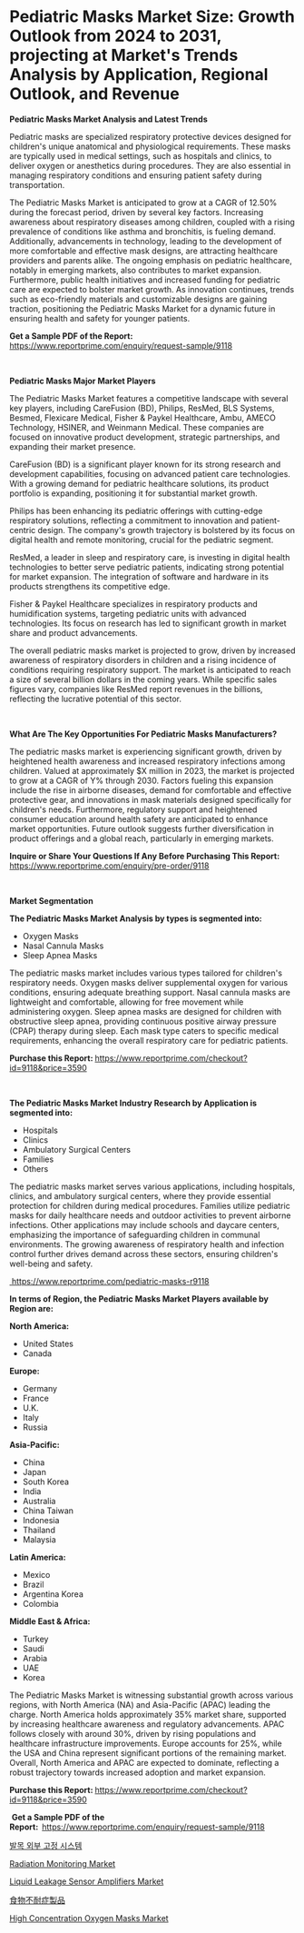 <p><h1>Pediatric Masks Market Size: Growth Outlook from 2024 to 2031, projecting at Market's Trends Analysis by Application, Regional Outlook, and Revenue</h1></p><p><strong>Pediatric Masks Market Analysis and Latest Trends</strong></p>
<p><p>Pediatric masks are specialized respiratory protective devices designed for children's unique anatomical and physiological requirements. These masks are typically used in medical settings, such as hospitals and clinics, to deliver oxygen or anesthetics during procedures. They are also essential in managing respiratory conditions and ensuring patient safety during transportation.</p><p>The Pediatric Masks Market is anticipated to grow at a CAGR of 12.50% during the forecast period, driven by several key factors. Increasing awareness about respiratory diseases among children, coupled with a rising prevalence of conditions like asthma and bronchitis, is fueling demand. Additionally, advancements in technology, leading to the development of more comfortable and effective mask designs, are attracting healthcare providers and parents alike. The ongoing emphasis on pediatric healthcare, notably in emerging markets, also contributes to market expansion. Furthermore, public health initiatives and increased funding for pediatric care are expected to bolster market growth. As innovation continues, trends such as eco-friendly materials and customizable designs are gaining traction, positioning the Pediatric Masks Market for a dynamic future in ensuring health and safety for younger patients.</p></p>
<p><strong>Get a Sample PDF of the Report:&nbsp;</strong> <a href="https://www.reportprime.com/enquiry/request-sample/9118">https://www.reportprime.com/enquiry/request-sample/9118</a></p>
<p>&nbsp;</p>
<p><strong>Pediatric Masks Major Market Players</strong></p>
<p><p>The Pediatric Masks Market features a competitive landscape with several key players, including CareFusion (BD), Philips, ResMed, BLS Systems, Besmed, Flexicare Medical, Fisher & Paykel Healthcare, Ambu, AMECO Technology, HSINER, and Weinmann Medical. These companies are focused on innovative product development, strategic partnerships, and expanding their market presence.</p><p>CareFusion (BD) is a significant player known for its strong research and development capabilities, focusing on advanced patient care technologies. With a growing demand for pediatric healthcare solutions, its product portfolio is expanding, positioning it for substantial market growth.</p><p>Philips has been enhancing its pediatric offerings with cutting-edge respiratory solutions, reflecting a commitment to innovation and patient-centric design. The company's growth trajectory is bolstered by its focus on digital health and remote monitoring, crucial for the pediatric segment.</p><p>ResMed, a leader in sleep and respiratory care, is investing in digital health technologies to better serve pediatric patients, indicating strong potential for market expansion. The integration of software and hardware in its products strengthens its competitive edge.</p><p>Fisher & Paykel Healthcare specializes in respiratory products and humidification systems, targeting pediatric units with advanced technologies. Its focus on research has led to significant growth in market share and product advancements.</p><p>The overall pediatric masks market is projected to grow, driven by increased awareness of respiratory disorders in children and a rising incidence of conditions requiring respiratory support. The market is anticipated to reach a size of several billion dollars in the coming years. While specific sales figures vary, companies like ResMed report revenues in the billions, reflecting the lucrative potential of this sector.</p></p>
<p>&nbsp;</p>
<p><strong>What Are The Key Opportunities For Pediatric Masks Manufacturers?</strong></p>
<p><p>The pediatric masks market is experiencing significant growth, driven by heightened health awareness and increased respiratory infections among children. Valued at approximately $X million in 2023, the market is projected to grow at a CAGR of Y% through 2030. Factors fueling this expansion include the rise in airborne diseases, demand for comfortable and effective protective gear, and innovations in mask materials designed specifically for children's needs. Furthermore, regulatory support and heightened consumer education around health safety are anticipated to enhance market opportunities. Future outlook suggests further diversification in product offerings and a global reach, particularly in emerging markets.</p></p>
<p><strong>Inquire or Share Your Questions If Any Before Purchasing This Report:</strong> <a href="https://www.reportprime.com/enquiry/pre-order/9118">https://www.reportprime.com/enquiry/pre-order/9118</a></p>
<p>&nbsp;</p>
<p><strong>Market Segmentation</strong></p>
<p><strong>The Pediatric Masks Market Analysis by types is segmented into:</strong></p>
<p><ul><li>Oxygen Masks</li><li>Nasal Cannula Masks</li><li>Sleep Apnea Masks</li></ul></p>
<p><p>The pediatric masks market includes various types tailored for children's respiratory needs. Oxygen masks deliver supplemental oxygen for various conditions, ensuring adequate breathing support. Nasal cannula masks are lightweight and comfortable, allowing for free movement while administering oxygen. Sleep apnea masks are designed for children with obstructive sleep apnea, providing continuous positive airway pressure (CPAP) therapy during sleep. Each mask type caters to specific medical requirements, enhancing the overall respiratory care for pediatric patients.</p></p>
<p><strong>Purchase this Report:&nbsp;</strong><a href="https://www.reportprime.com/checkout?id=9118&price=3590">https://www.reportprime.com/checkout?id=9118&price=3590</a></p>
<p>&nbsp;</p>
<p><strong>The Pediatric Masks Market Industry Research by Application is segmented into:</strong></p>
<p><ul><li>Hospitals</li><li>Clinics</li><li>Ambulatory Surgical Centers</li><li>Families</li><li>Others</li></ul></p>
<p><p>The pediatric masks market serves various applications, including hospitals, clinics, and ambulatory surgical centers, where they provide essential protection for children during medical procedures. Families utilize pediatric masks for daily healthcare needs and outdoor activities to prevent airborne infections. Other applications may include schools and daycare centers, emphasizing the importance of safeguarding children in communal environments. The growing awareness of respiratory health and infection control further drives demand across these sectors, ensuring children's well-being and safety.</p></p>
<p><a href="https://www.reportprime.com/pediatric-masks-r9118">&nbsp;https://www.reportprime.com/pediatric-masks-r9118</a></p>
<p><strong>In terms of Region, the Pediatric Masks Market Players available by Region are:</strong></p>
<p>
    <p> <strong> North America: </strong>
        <ul>
            <li>United States</li>
            <li>Canada</li>
        </ul>
        </p> 
    <p> <strong> Europe: </strong>
        <ul>
            <li>Germany</li>
            <li>France</li>
            <li>U.K.</li>
            <li>Italy</li>
            <li>Russia</li>
        </ul>
        </p> 
    <p> <strong> Asia-Pacific: </strong>
        <ul>
            <li>China</li>
            <li>Japan</li>
            <li>South Korea</li>
            <li>India</li>
            <li>Australia</li>
            <li>China Taiwan</li>
            <li>Indonesia</li>
            <li>Thailand</li>
            <li>Malaysia</li>
        </ul>
        </p> 
    <p> <strong> Latin America: </strong>
        <ul>
            <li>Mexico</li>
            <li>Brazil</li>
            <li>Argentina Korea</li>
            <li>Colombia</li>
        </ul>
        </p> 
    <p> <strong> Middle East & Africa: </strong>
        <ul>
            <li>Turkey</li>
            <li>Saudi</li>
            <li>Arabia</li>
            <li>UAE</li>
            <li>Korea</li>
        </ul>
    </p>
    </p>
<p><p>The Pediatric Masks Market is witnessing substantial growth across various regions, with North America (NA) and Asia-Pacific (APAC) leading the charge. North America holds approximately 35% market share, supported by increasing healthcare awareness and regulatory advancements. APAC follows closely with around 30%, driven by rising populations and healthcare infrastructure improvements. Europe accounts for 25%, while the USA and China represent significant portions of the remaining market. Overall, North America and APAC are expected to dominate, reflecting a robust trajectory towards increased adoption and market expansion.</p></p>
<p><strong>Purchase this Report: </strong><a href="https://www.reportprime.com/checkout?id=9118&price=3590">https://www.reportprime.com/checkout?id=9118&price=3590</a></p>
<p>&nbsp;<strong>Get a Sample PDF of the Report:&nbsp;&nbsp;</strong><a href="https://www.reportprime.com/enquiry/request-sample/9118">https://www.reportprime.com/enquiry/request-sample/9118</a></p>
<p><strong></strong></p>
<p><p><a href="https://medium.com/@avaoneill70/%EB%B0%9C%EB%AA%A9-%EC%99%B8%EB%B6%80-%EA%B3%A0%EC%A0%95-%EC%8B%9C%EC%8A%A4%ED%85%9C-%EC%8B%9C%EC%9E%A5-%EC%A1%B0%EC%82%AC-%EB%B3%B4%EA%B3%A0%EC%84%9C%EC%97%90%EB%8A%94-2024%EB%85%84%EB%B6%80%ED%84%B0-2031%EB%85%84%EA%B9%8C%EC%A7%80-13-8-%EC%9D%98-%EC%97%B0%ED%8F%89%EA%B7%A0-%EC%84%B1%EC%9E%A5%EB%A5%A0-cagr-%EC%9D%84-%EA%B8%B0%EB%B0%98%EC%9C%BC%EB%A1%9C-%ED%95%9C-%EC%8B%9C%EC%9E%A5-%EA%B7%9C%EB%AA%A8-%EC%A0%90%EC%9C%A0%EC%9C%A8-%EB%B0%8F-%EC%84%B1%EC%9E%A5%EB%A5%A0-%EB%B6%84%EC%84%9D%EC%9D%B4-%ED%8F%AC%ED%95%A8%EB%90%A9%EB%8B%88%EB%8B%A4-82f660d454b1">발목 외부 고정 시스템</a></p><p><a href="https://www.linkedin.com/pulse/emerging-market-trends-regional-analysis-radiation-monitoring-fdikf?trackingId=4D2qjl9uRr2HlzYkpTXM2Q%3D%3D">Radiation Monitoring Market</a></p><p><a href="https://issuu.com/reportprime-2/docs/liquid-leakage-sensor-amplifiers-ma_7f88a3b62a388c">Liquid Leakage Sensor Amplifiers Market</a></p><p><a href="https://medium.com/@aminohtc4/food-intolerance-products-market-%E3%81%AF-%E3%82%B3%E3%82%B9%E3%83%88%E7%AE%A1%E7%90%86%E3%81%A8%E5%8A%B9%E7%8E%87%E5%90%91%E4%B8%8A%E3%82%92%E5%84%AA%E5%85%88%E3%81%97%E3%81%BE%E3%81%99-%E3%81%95%E3%82%89%E3%81%AB-%E5%A0%B1%E5%91%8A%E6%9B%B8%E3%81%AF%E5%B8%82%E5%A0%B4%E3%81%AE%E9%9C%80%E8%A6%81%E9%9D%A2%E3%81%A8%E4%BE%9B%E7%B5%A6%E9%9D%A2%E3%81%AE%E4%B8%A1%E6%96%B9%E3%82%92%E3%82%AB%E3%83%90%E3%83%BC%E3%81%97%E3%81%A6%E3%81%84%E3%81%BE%E3%81%99-food-faf600c285d1">食物不耐症製品</a></p><p><a href="https://github.com/ashepherd82/Market-Research-Report-List-6/blob/main/high-concentration-oxygen-masks-market.md">High Concentration Oxygen Masks Market</a></p></p>